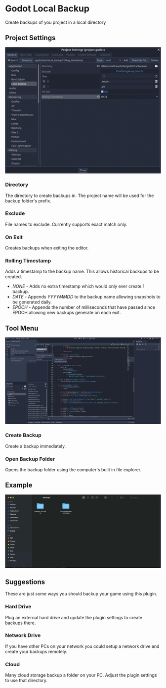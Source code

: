 # Godot Local Backup

Create backups of you project in a local directory

## Project Settings

![project-settings](screenshots/project-setting.png)

### Directory

The directory to create backups in. The project name will be used for the backup folder's prefix.

### Exclude

File names to exclude. Currently supports exact match only.

### On Exit

Creates backups when exiting the editor.

### Rolling Timestamp

Adds a timestamp to the backup name. This allows historical backups to be created.

* *NONE* - Adds no extra timestamp which would only ever create 1 backup.
* *DATE* - Appends *YYYYMMDD* to the backup name allowing snapshots to be generated daily.
* *EPOCH* - Appends the number of milliseconds that have passed since EPOCH allowing new backups generate on each exit.

## Tool Menu

![tool-menu](screenshots/tool-menu.png)

### Create Backup

Create a backup immediately.

### Open Backup Folder

Opens the backup folder using the computer's built in file explorer.

## Example

![example](screenshots/example.png)

## Suggestions

These are just some ways you should backup your game using this plugin.

### Hard Drive

Plug an external hard drive and update the plugin settings to create backups there.

### Network Drive

If you have other PCs on your network you could setup a network drive and create your backups remotely.

### Cloud

Many cloud storage backup a folder on your PC. Adjust the plugin settings to use that directory.
